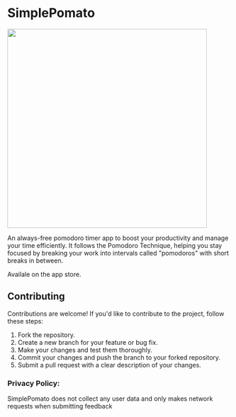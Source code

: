 # SimplePomato

<img src="https://github.com/bilbofroggins/SimplePomato/assets/82745308/a0f189b8-0047-480d-ad52-020c7fdb8150" width="450"/>

An always-free pomodoro timer app to boost your productivity and manage your time efficiently. It follows the Pomodoro Technique, helping you stay focused by breaking your work into intervals called "pomodoros" with short breaks in between.

Availale on the app store.

## Contributing
Contributions are welcome! If you'd like to contribute to the project, follow these steps:

1) Fork the repository.
2) Create a new branch for your feature or bug fix.
3) Make your changes and test them thoroughly.
4) Commit your changes and push the branch to your forked repository.
5) Submit a pull request with a clear description of your changes.

### Privacy Policy:
SimplePomato does not collect any user data and only makes network requests when submitting feedback
